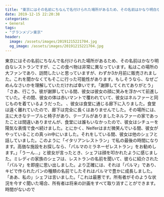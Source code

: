 ```yaml
---
title: "東京にはその名前にちなんで名付けられた場所があるため、その名前はかなり明白なレストランですが、ここの食べ物は非常に異なっています。"
date: 2019-12-15 22:20:38
categories:
- General
tags:
- "グランメゾン東京"
header:
  image: /assets/images/20191215221704.jpg
  og_image: /assets/images/20191215221704.jpg
---
```


東京にはその名前にちなんで名付けられた場所があるため、その名前はかなり明白なレストランですが、ここの食べ物は非常に異なっています。私はこの場所の大ファンであり、訪問したいと思っていますが、わずか3か月前に販売されました。これを聞かなくてもそこに行った可能性があります。もしそうなら、なぜごめんなさいかを理解していただければ幸いです。「謝罪してくれてありがとう」 「さあ、行こう。彼が謝罪している間、彼女は彼女の顔に笑みを浮かべて前進していた。その間、彼女の体は赤いマントで覆われていて、彼女はネルファーと同じものを着ているようだった。 、彼女は食堂に通じる廊下に入りました。食堂は遠く離れていたので、廊下は完全に長くはありませんでした。その場所には、主に大きなテーブルと椅子があり、テーブルがありましたネルファーの家であったことは間違いありませんが、食堂には誰もいなかったので、彼女はシチューを陽気な表情で食べ続けました。とにかく、Nelferはまだ微笑んでいる間、彼女がやっていることの真っin中にいました。それをしている間、彼女は他のシェフと話していました。このように「イタリアンレストラン」で私の最後の時間になります。高価な施設をお探しなら、「パルマのミラネーゼレストラン」をお勧めします。」「うーん…」と彼女が言ったとき、シェフは顔を叩かれたように感じました。ミレディの家族のシェフは、レストランの名前を聞いて、彼らに紹介された「パルマ」を即座に思い出しました。より正確には、それは「パルマ」であり、キビで作られたパンの種類の名前でしたそれはパルマで豊かに成長しました。「ああ、私の」シェフは言いました。「これは最悪です。所有者がそのような状況を今すぐ聞いた場合、所有者は将来の計画をすべて取り消すことができます。時間がないので

